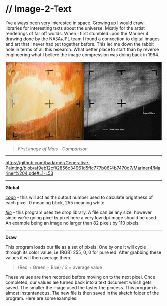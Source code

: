 # // Image-2-Text

I’ve always been very interested in space. Growing up I would crawl libraries for interesting texts about the universe. Mostly for the artist renderings of far off worlds. When I first stumbled upon the Mariner 4 drawing done by the NASA/JPL team I found a connection to digital images and art that I never had put together before. This led me down the rabbit hole in terms of all this research. What better place to start than by reverse engineering what I believe the image compression was doing back in 1964.

![First image of Mars - Comparison](https://github.com/badalmer/Studio/blob/0895df8767120627e12e1a6d015efc3a0584a38d/images/mariner_4_firstpic-NEWS-WEB.original.jpg)
>*First image of Mars - Comparison*

***

https://github.com/badalmer/Generative-Painting/blob/af9eb12cf02856c34961d5ffc777b0674b7470d7/Mariner4/Mariner%204.pde#L1-L53

***
**Global**

[*code*](https://github.com/badalmer/TXT_IMG2TXT/blob/0af3689fa19f607f5bc6bb989ab682f76f5475a0/TXT_IMG2TXT.pde#L10) - this will act as the output number used to calculate brightness of each pixel. 0 meaning black, 255 meaning white.

[*file*](https://github.com/badalmer/TXT_IMG2TXT/blob/0af3689fa19f607f5bc6bb989ab682f76f5475a0/TXT_IMG2TXT.pde#L9) - this program uses the drop library. A file can be any size, however since we’re going pixel by pixel here a very low dpi image should be used. An example being an image no larger than 82 pixels by 110 pixels. 

***
**Draw**

This program loads our file as a set of pixels. One by one it will cycle through its color value, i.e (RGB) 255, 0, 0 for pure red. After grabbing these values it will then average them. 

> (Red + Green + Blue) / 3 = average value

These values are then recorded before moving on to the next pixel. Once completed, our values are turned back into a text document which gets saved. The smaller the image used the faster the process. This program is almost instantaneous. The new file is then saved in the sketch folder of the program. Here are some examples:
